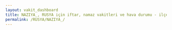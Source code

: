 ```yaml
---
layout: vakit_dashboard
title: NAZIYA_, RUSYA için iftar, namaz vakitleri ve hava durumu - ilçe/eyalet seç
permalink: /RUSYA/NAZIYA_/
---
```


<script type="text/javascript">
  var GLOBAL_COUNTRY = 'RUSYA';
  var GLOBAL_CITY = 'NAZIYA_';
  var GLOBAL_STATE = '';
  var lat = 72;
  var lon = 21;
</script>
